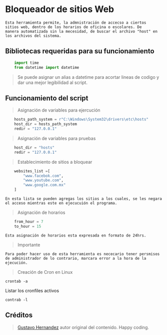 # Bloqueador de sitios Web
    Esta herramienta permite, la admnistración de accecso a ciertos 
    sitios web, dentro de los horarios de oficina o escolares. De 
    manera automatizada sin la mecesidad, de buscar el archivo "host" en los archivos del sistema.

## Bibliotecas requeridas para su funcionamiento

```python
    import time
    from datetime import datetime
```
> Se puede asignar un alias a datetime para acortar lineas 
  de codigo y dar una mejor legibilidad al script.

## Funcionamiento del script
> Asignación de variables para ejercución  

```python
    hosts_path_system = r"C:\Windows\System32\drivers\etc\hosts"
    host_dir = hosts_path_system
    redir = "127.0.0.1"
```
> Asignación de variables para pruebas 
```python
    host_dir = "hosts" 
    redir = "127.0.0.1"
```
> Establecimiento de sitios a bloquear 
```python 
    websites_list =[
        "www.facebok.com",
        "www.youtube.com",
        "www.google.com.mx"
    ]
```
    En esta lista se pueden agregas los sitios a los cuales, se les negara el acceso mientras este en ejecucuión el programa. 
> Asignación de horarios
```python 
    from_hour = 7
    to_hour = 15
```
    Esta asignación de horarios esta expresada en formato de 24hrs.
> Importante

    Para poder hacer uso de esta herramienta es nececario tener persmisos de administrador de lo contrario, marcara error a la hora de la ejecución.
> Creación de Cron en Linux

`
    crontab -a
`

Listar los cronfiles activos

`
    contrab -l
`
## Créditos
  >[Gustavo Hernandez](https://github.com/GustavoHdezH) autor original del contenido.
  Happy coding.
